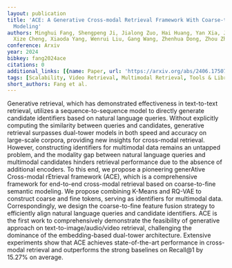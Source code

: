```yaml
---
layout: publication
title: 'ACE: A Generative Cross-modal Retrieval Framework With Coarse-to-fine Semantic
  Modeling'
authors: Minghui Fang, Shengpeng Ji, Jialong Zuo, Hai Huang, Yan Xia, Jieming Zhu,
  Xize Cheng, Xiaoda Yang, Wenrui Liu, Gang Wang, Zhenhua Dong, Zhou Zhao
conference: Arxiv
year: 2024
bibkey: fang2024ace
citations: 0
additional_links: [{name: Paper, url: 'https://arxiv.org/abs/2406.17507'}]
tags: [Scalability, Video Retrieval, Multimodal Retrieval, Tools & Libraries, Evaluation]
short_authors: Fang et al.
---
```

Generative retrieval, which has demonstrated effectiveness in text-to-text
retrieval, utilizes a sequence-to-sequence model to directly generate candidate
identifiers based on natural language queries. Without explicitly computing the
similarity between queries and candidates, generative retrieval surpasses
dual-tower models in both speed and accuracy on large-scale corpora, providing
new insights for cross-modal retrieval. However, constructing identifiers for
multimodal data remains an untapped problem, and the modality gap between
natural language queries and multimodal candidates hinders retrieval
performance due to the absence of additional encoders. To this end, we propose
a pioneering generAtive Cross-modal rEtrieval framework (ACE), which is a
comprehensive framework for end-to-end cross-modal retrieval based on
coarse-to-fine semantic modeling. We propose combining K-Means and RQ-VAE to
construct coarse and fine tokens, serving as identifiers for multimodal data.
Correspondingly, we design the coarse-to-fine feature fusion strategy to
efficiently align natural language queries and candidate identifiers. ACE is
the first work to comprehensively demonstrate the feasibility of generative
approach on text-to-image/audio/video retrieval, challenging the dominance of
the embedding-based dual-tower architecture. Extensive experiments show that
ACE achieves state-of-the-art performance in cross-modal retrieval and
outperforms the strong baselines on Recall@1 by 15.27% on average.